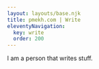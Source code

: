 ```yaml
---
layout: layouts/base.njk
title: pmekh.com | Write
eleventyNavigation:
  key: write
  order: 200
---
```


I am a person that writes stuff.
